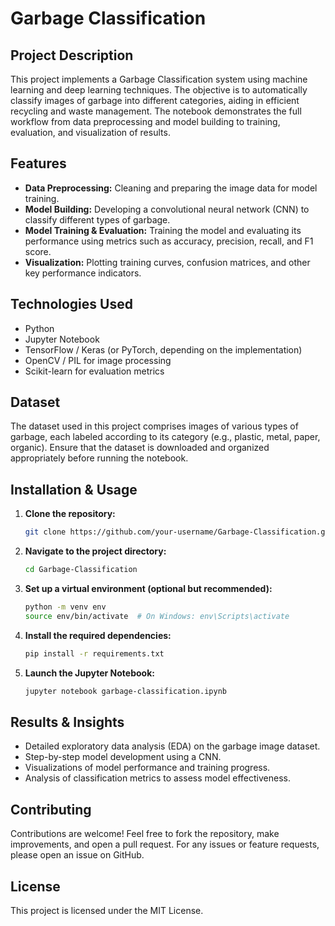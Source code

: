# Garbage Classification

## Project Description
This project implements a Garbage Classification system using machine learning and deep learning techniques. The objective is to automatically classify images of garbage into different categories, aiding in efficient recycling and waste management. The notebook demonstrates the full workflow from data preprocessing and model building to training, evaluation, and visualization of results.

## Features
- **Data Preprocessing:** Cleaning and preparing the image data for model training.
- **Model Building:** Developing a convolutional neural network (CNN) to classify different types of garbage.
- **Model Training & Evaluation:** Training the model and evaluating its performance using metrics such as accuracy, precision, recall, and F1 score.
- **Visualization:** Plotting training curves, confusion matrices, and other key performance indicators.

## Technologies Used
- Python
- Jupyter Notebook
- TensorFlow / Keras (or PyTorch, depending on the implementation)
- OpenCV / PIL for image processing
- Scikit-learn for evaluation metrics

## Dataset
The dataset used in this project comprises images of various types of garbage, each labeled according to its category (e.g., plastic, metal, paper, organic). Ensure that the dataset is downloaded and organized appropriately before running the notebook.

## Installation & Usage
1. **Clone the repository:**
   ```bash
   git clone https://github.com/your-username/Garbage-Classification.git
   ```
2. **Navigate to the project directory:**
   ```bash
   cd Garbage-Classification
   ```
3. **Set up a virtual environment (optional but recommended):**
   ```bash
   python -m venv env
   source env/bin/activate  # On Windows: env\Scripts\activate
   ```
4. **Install the required dependencies:**
   ```bash
   pip install -r requirements.txt
   ```
5. **Launch the Jupyter Notebook:**
   ```bash
   jupyter notebook garbage-classification.ipynb
   ```

## Results & Insights
- Detailed exploratory data analysis (EDA) on the garbage image dataset.
- Step-by-step model development using a CNN.
- Visualizations of model performance and training progress.
- Analysis of classification metrics to assess model effectiveness.

## Contributing
Contributions are welcome! Feel free to fork the repository, make improvements, and open a pull request. For any issues or feature requests, please open an issue on GitHub.

## License
This project is licensed under the MIT License.

